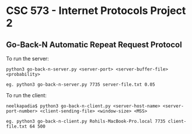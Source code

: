# CSC 573 - Internet Protocols Project 2

## Go-Back-N Automatic Repeat Request Protocol

To run the server: 
```
python3 go-back-n-server.py <server-port> <server-buffer-file> <probability>

eg. python3 go-back-n-server.py 7735 server-file.txt 0.05
```

To run the client: 
```
neelkapadia$ python3 go-back-n-client.py <server-host-name> <server-port-number> <client-sending-file> <window-size> <MSS>

eg. python3 go-back-n-client.py Rohils-MacBook-Pro.local 7735 client-file.txt 64 500
```
